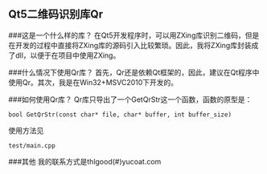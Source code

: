 ﻿Qt5二维码识别库Qr
--------------------
###这是一个什么样的库？
在Qt5开发程序时，可以用ZXing库识别二维码，但是在开发的过程中直接将ZXing库的源码引入比较繁琐。因此，我将ZXing库封装成了dll，以便于在项目中使用ZXing。

###什么情况下使用Qr库？
首先，Qr还是依赖Qt框架的，因此，建议在Qt程序中使用Qr。其次，我是在Win32+MSVC2010下开发的。

###如何使用Qr库？
Qr库只导出了一个GetQrStr这一个函数，函数的原型是：

    bool GetQrStr(const char* file, char* buffer, int buffer_size)
使用方法见

    test/main.cpp
###其他
我的联系方式是thlgood(#)yucoat.com
